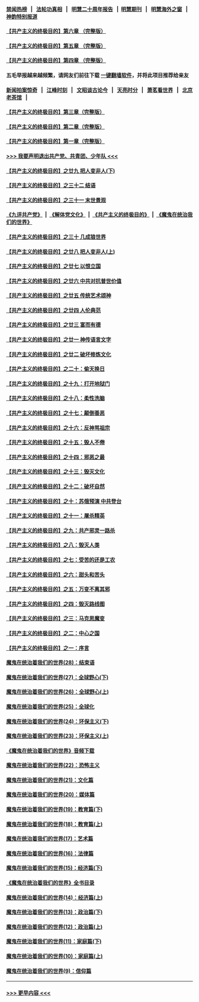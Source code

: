 #### [禁闻热榜](热点新闻.md?=0)  &nbsp;&nbsp;|&nbsp;&nbsp; [法轮功真相](https://github.com/gfw-breaker/truth/blob/master/README.md?=0) &nbsp;&nbsp;|&nbsp;&nbsp; [明慧二十周年报告](https://github.com/gfw-breaker/mh-reports/blob/master/README.md?=0) &nbsp;&nbsp;|&nbsp;&nbsp;[明慧期刊](https://github.com/gfw-breaker/mh-qikan) &nbsp;&nbsp;|&nbsp;&nbsp; [明慧海外之窗](https://github.com/gfw-breaker/mh-news/blob/master/README.md?=0) &nbsp;&nbsp;|&nbsp;&nbsp; [神韵特别报道](https://github.com/gfw-breaker/mh-news/blob/master/shenyun.md?=0)
#### [【共产主义的终极目的】第六章 （完整版）](../pages/nsc422/n11428913.md?t=03131702) 
#### [【共产主义的终极目的】第五章 （完整版）](../pages/nsc422/n11428912.md?t=03131702) 
#### [【共产主义的终极目的】第四章 （完整版）](../pages/nsc422/n11428907.md?t=03131702) 
#### 五毛举报越来越频繁，请网友们前往下载 [一键翻墙软件](https://github.com/gfw-breaker/ssr-accounts)，并将此项目推荐给亲友
#### [新闻拍案惊奇](https://github.com/gfw-breaker/banned-news/blob/master/pages/link4.md) &nbsp;&nbsp;|&nbsp;&nbsp; [江峰时刻](https://github.com/gfw-breaker/banned-news/blob/master/pages/link4.md) &nbsp;&nbsp;|&nbsp;&nbsp; [文昭谈古论今](https://github.com/gfw-breaker/banned-news/blob/master/pages/link4.md) &nbsp;&nbsp;|&nbsp;&nbsp; [天亮时分](https://github.com/gfw-breaker/banned-news/blob/master/pages/link4.md) &nbsp;&nbsp;|&nbsp;&nbsp; [萧茗看世界](https://github.com/gfw-breaker/banned-news/blob/master/pages/link4.md) &nbsp;&nbsp;|&nbsp;&nbsp; [北京老茶馆](https://github.com/gfw-breaker/banned-news/blob/master/pages/link4.md) &nbsp;&nbsp;|&nbsp;&nbsp; 
#### [【共产主义的终极目的】第三章（完整版）](../pages/nsc422/n11428848.md?t=03131702) 
#### [【共产主义的终极目的】第二章（完整版）](../pages/nsc422/n11428831.md?t=03131702) 
#### [【共产主义的终极目的】第一章（完整版）](../pages/nsc422/n11417651.md?t=03131702) 
#### [>>> 我要声明退出共产党、共青团、少年队 <<<](https://github.com/begood0513/goodnews/blob/master/quit/letter.md) 
#### [【共产主义的终极目的】之廿九 把人变非人(下)](../pages/nsc422/n11344140.md?t=03131702) 
#### [【共产主义的终极目的】之三十二 结语](../pages/nsc422/n11360535.md?t=03131702) 
#### [【共产主义的终极目的】之三十一 末世景观](../pages/nsc422/n11351129.md?t=03131702) 
#### [《九评共产党》](https://github.com/begood0513/9ping.md/blob/master/README.md) &nbsp;|&nbsp; [《解体党文化》](../../../../jtdwh.md/blob/master/README.md)  &nbsp;|&nbsp; [《共产主义的终极目的》](../../../../gczydzjmd.md/blob/master/README.md) &nbsp;|&nbsp; [《魔鬼在统治我们的世界》](../../../../mgztzwmdsj.md/blob/master/README.md) 
#### [【共产主义的终极目的】之三十 几成狼世界](../pages/nsc422/n11348280.md?t=03131702) 
#### [【共产主义的终极目的】之廿八 把人变非人(上)](../pages/nsc422/n11340492.md?t=03131702) 
#### [【共产主义的终极目的】之廿七 以恨立国](../pages/nsc422/n11336944.md?t=03131702) 
#### [【共产主义的终极目的】之廿六 中共对抗普世价值](../pages/nsc422/n11324785.md?t=03131702) 
#### [【共产主义的终极目的】之廿五 传统艺术颂神](../pages/nsc422/n11296396.md?t=03131702) 
#### [【共产主义的终极目的】之廿四 人伦典范](../pages/nsc422/n11296397.md?t=03131702) 
#### [【共产主义的终极目的】之廿三 富而有德](../pages/nsc422/n11283598.md?t=03131702) 
#### [【共产主义的终极目的】之廿一 神传语言文字](../pages/nsc422/n11263265.md?t=03131702) 
#### [【共产主义的终极目的】之廿二 破坏修炼文化](../pages/nsc422/n11245728.md?t=03131702) 
#### [【共产主义的终极目的】之二十：偷天换日](../pages/nsc422/n11238846.md?t=03131702) 
#### [【共产主义的终极目的】之十九：打开地狱门](../pages/nsc422/n11206376.md?t=03131702) 
#### [【共产主义的终极目的】之十八：柔性洗脑](../pages/nsc422/n11199994.md?t=03131702) 
#### [【共产主义的终极目的】之十七：颠倒善恶](../pages/nsc422/n11179782.md?t=03131702) 
#### [【共产主义的终极目的】之十六：反神骂祖宗](../pages/nsc422/n11166798.md?t=03131702) 
#### [【共产主义的终极目的】之十五：毁人不倦](../pages/nsc422/n11166792.md?t=03131702) 
#### [【共产主义的终极目的】之十四：邪恶之最](../pages/nsc422/n11150249.md?t=03131702) 
#### [【共产主义的终极目的】之十三：毁灭文化](../pages/nsc422/n11135227.md?t=03131702) 
#### [【共产主义的终极目的】之十二：破坏自然](../pages/nsc422/n11135214.md?t=03131702) 
#### [【共产主义的终极目的】之十：苏俄预演 中共登台](../pages/nsc422/n11118424.md?t=03131702) 
#### [【共产主义的终极目的】之十一：屠杀精英](../pages/nsc422/n11118442.md?t=03131702) 
#### [【共产主义的终极目的】之九：共产邪灵一路杀](../pages/nsc422/n11114139.md?t=03131702) 
#### [【共产主义的终极目的】之八：毁灭人类](../pages/nsc422/n11108503.md?t=03131702) 
#### [【共产主义的终极目的】之七：受苦的还是工农](../pages/nsc422/n11101809.md?t=03131702) 
#### [【共产主义的终极目的】之六：甜头和苦头](../pages/nsc422/n11096971.md?t=03131702) 
#### [【共产主义的终极目的】之五：万变不离其邪](../pages/nsc422/n11091285.md?t=03131702) 
#### [【共产主义的终极目的】之四：毁灭路线图](../pages/nsc422/n11086284.md?t=03131702) 
#### [【共产主义的终极目的】之三：马克思魔变](../pages/nsc422/n11061941.md?t=03131702) 
#### [【共产主义的终极目的】之二：中心之国](../pages/nsc422/n11047728.md?t=03131702) 
#### [【共产主义的终极目的】之一：序言](../pages/nsc422/n11086077.md?t=03131702) 
#### [魔鬼在统治着我们的世界(28)：结束语](../pages/nsc422/n10936246.md?t=03131702) 
#### [魔鬼在统治着我们的世界(27)：全球野心(下)](../pages/nsc422/n10928319.md?t=03131702) 
#### [魔鬼在统治着我们的世界(26)：全球野心(上)](../pages/nsc422/n10900318.md?t=03131702) 
#### [魔鬼在统治着我们的世界(25)：全球化](../pages/nsc422/n10788205.md?t=03131702) 
#### [魔鬼在统治着我们的世界(24)：环保主义(下)](../pages/nsc422/n10695307.md?t=03131702) 
#### [魔鬼在统治着我们的世界(23)：环保主义(上)](../pages/nsc422/n10688613.md?t=03131702) 
#### [《魔鬼在统治着我们的世界》音频下载](../pages/nsc422/n10635553.md?t=03131702) 
#### [魔鬼在统治着我们的世界(22)：恐怖主义](../pages/nsc422/n10614727.md?t=03131702) 
#### [魔鬼在统治着我们的世界(21)：文化篇](../pages/nsc422/n10597706.md?t=03131702) 
#### [魔鬼在统治着我们的世界(20)：媒体篇](../pages/nsc422/n10586579.md?t=03131702) 
#### [魔鬼在统治着我们的世界(19)：教育篇(下)](../pages/nsc422/n10564808.md?t=03131702) 
#### [魔鬼在统治着我们的世界(18)：教育篇(上)](../pages/nsc422/n10526970.md?t=03131702) 
#### [魔鬼在统治着我们的世界(17)：艺术篇](../pages/nsc422/n10499093.md?t=03131702) 
#### [魔鬼在统治着我们的世界(16)：法律篇](../pages/nsc422/n10485969.md?t=03131702) 
#### [魔鬼在统治着我们的世界(15)：经济篇(下)](../pages/nsc422/n10469975.md?t=03131702) 
#### [《魔鬼在统治着我们的世界》全书目录](../pages/nsc422/n10464261.md?t=03131702) 
#### [魔鬼在统治着我们的世界(14)：经济篇(上)](../pages/nsc422/n10457370.md?t=03131702) 
#### [魔鬼在统治着我们的世界(13)：政治篇(下)](../pages/nsc422/n10448270.md?t=03131702) 
#### [魔鬼在统治着我们的世界(12)：政治篇(上)](../pages/nsc422/n10444576.md?t=03131702) 
#### [魔鬼在统治着我们的世界(11)：家庭篇(下)](../pages/nsc422/n10440961.md?t=03131702) 
#### [魔鬼在统治着我们的世界(10)：家庭篇(上)](../pages/nsc422/n10435448.md?t=03131702) 
#### [魔鬼在统治着我们的世界(9)：信仰篇](../pages/nsc422/n10432159.md?t=03131702) 

----
#### [ >>> 更早内容 <<< ](../indexes/nsc422-earlier.md)

